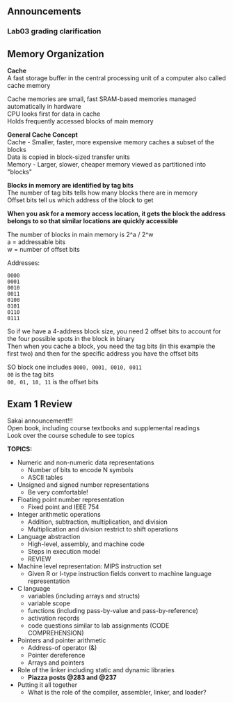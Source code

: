## Announcements
### Lab03 grading clarification

## Memory Organization
**Cache**  
A fast storage buffer in the central processing unit of
a computer also called cache memory  

Cache memories are small, fast SRAM-based memories managed
automatically in hardware  
CPU looks first for data in cache  
Holds frequently accessed blocks of main memory  

**General Cache Concept**  
Cache - Smaller, faster, more expensive memory caches
a subset of the blocks  
Data is copied in block-sized transfer units  
Memory - Larger, slower, cheaper memory viewed as
partitioned into "blocks"  

**Blocks in memory are identified by tag bits**  
The number of tag bits tells how many blocks there are in
memory  
Offset bits tell us which address of the block to get  

**When you ask for a memory access location, it gets the
block the address belongs to so that similar locations are
quickly accessible**  

The number of blocks in main memory is 2^a / 2^w  
a = addressable bits  
w = number of offset bits  

Addresses:  
```
0000
0001
0010
0011
0100
0101
0110
0111
```
So if we have a 4-address block size, you need 2 offset bits
to account for the four possible spots in the block in
binary  
Then when you cache a block, you need the tag bits (in this
example the first two) and then for the specific address you
have the offset bits  

SO block one includes `0000, 0001, 0010, 0011`  
`00` is the tag bits  
`00, 01, 10, 11` is the offset bits  

## Exam 1 Review
Sakai announcement!!!  
Open book, including course textbooks and supplemental
readings  
Look over the course schedule to see topics  

**TOPICS:**  
- Numeric and non-numeric data representations
  - Number of bits to encode N symbols
  - ASCII tables
- Unsigned and signed number representations
  - Be very comfortable!
- Floating point number representation
  - Fixed point and IEEE 754
- Integer arithmetic operations
  - Addition, subtraction, multiplication, and division
  - Multiplication and division restrict to shift operations
- Language abstraction
  - High-level, assembly, and machine code
  - Steps in execution model
  - REVIEW
- Machine level representation: MIPS instruction set
  - Given R or I-type instruction fields convert to machine
    language representation  
- C language
  - variables (including arrays and structs)
  - variable scope
  - functions (including pass-by-value and
    pass-by-reference)
  - activation records
  - code questions similar to lab assignments (CODE
    COMPREHENSION)
- Pointers and pointer arithmetic
  - Address-of operator (&)
  - Pointer dereference
  - Arrays and pointers
- Role of the linker including static and dynamic libraries
  - **Piazza posts @283 and @237**
- Putting it all together
  - What is the role of the compiler, assembler, linker, and
    loader?  




